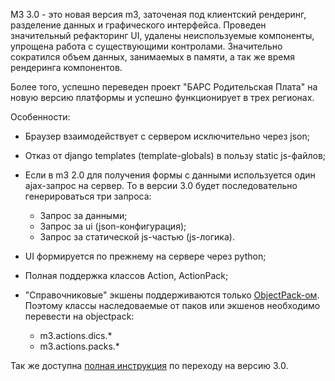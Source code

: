 <!-- 
.. title: M3 3.0
.. slug: m3-30
.. date: 2014/08/18 13:32:09
.. tags: 
.. link: 
.. description: 
.. type: text
-->

M3 3.0 - это новая версия m3, заточеная под клиентский рендеринг, разделение данных и графического интерфейса. Проведен
значительный рефакторинг UI, удалены неиспользуемые компоненты, упрощена работа с существующими контролами.
Значительно сократился объем данных, занимаемых в памяти, а так же время рендеринга компонентов.

Более того, успешно переведен проект "БАРС Родительская Плата" на новую версию платформы
и успешно функционирует в трех регионах.

Особенности:

- Браузер взаимодействует с сервером исключительно через json;
- Отказ от django templates (template-globals) в пользу static js-файлов;
- Если в m3 2.0 для получения формы с данными используется один ajax-запрос на сервер. То в версии
3.0 будет последовательно генерироваться три запроса:

    - Запрос за данными;
    - Запрос за ui (json-конфигурация);
    - Запрос за статической js-частью (js-логика).

- UI формируется по прежнему на сервере через python;
- Полная поддержка классов Action, ActionPack;
- "Справочниковые" экшены поддерживаются только
[ObjectPack-ом](http://objectpack.docs.bars-open.ru/). Поэтому классы наследоваемые от паков или экшенов
необходимо перевести на objectpack:

    - m3.actions.dics.*
    - m3.actions.packs.*

Так же доступна [полная инструкция](/stories/migration-guide-to-m3-30.html)
по переходу на версию 3.0.
